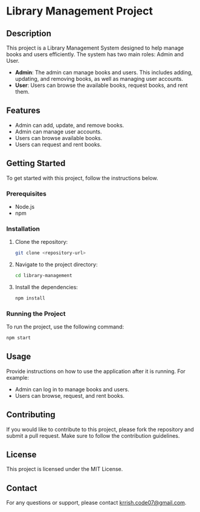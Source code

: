 # Library Management Project

## Description
This project is a Library Management System designed to help manage books and users efficiently. The system has two main roles: Admin and User.

- **Admin**: The admin can manage books and users. This includes adding, updating, and removing books, as well as managing user accounts.
- **User**: Users can browse the available books, request books, and rent them.

## Features
- Admin can add, update, and remove books.
- Admin can manage user accounts.
- Users can browse available books.
- Users can request and rent books.

## Getting Started
To get started with this project, follow the instructions below.

### Prerequisites
- Node.js
- npm

### Installation
1. Clone the repository:
    ```sh
    git clone <repository-url>
    ```
2. Navigate to the project directory:
    ```sh
    cd library-management
    ```
3. Install the dependencies:
    ```sh
    npm install
    ```

### Running the Project
To run the project, use the following command:
```sh
npm start
```

## Usage
Provide instructions on how to use the application after it is running. For example:
- Admin can log in to manage books and users.
- Users can browse, request, and rent books.

## Contributing
If you would like to contribute to this project, please fork the repository and submit a pull request. Make sure to follow the contribution guidelines.

## License
This project is licensed under the MIT License.

## Contact
For any questions or support, please contact krrish.code07@gmail.com.